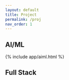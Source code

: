 ```yaml
---
layout: default
title: Project
permalink: /proj
nav_order: 1
---
```


## AI/ML

{% include app/aiml.html %}

## Full Stack

